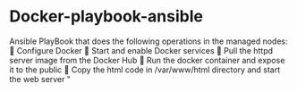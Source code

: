 # Docker-playbook-ansible
 Ansible PlayBook that does the  following operations in the managed nodes: 
 🔹 Configure Docker 
 🔹 Start and enable Docker services 
 🔹 Pull the httpd server image from the Docker Hub 
 🔹 Run the docker container and expose it to the public
 🔹 Copy the html code in /var/www/html directory and start the web server "
